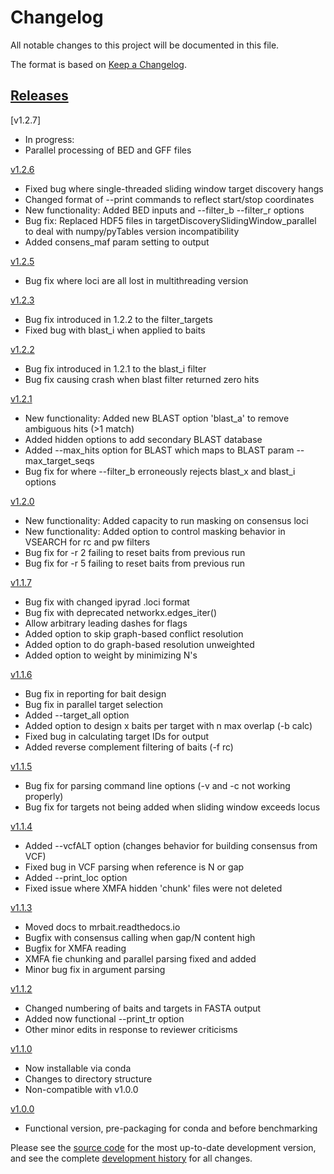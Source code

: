 # Changelog
All notable changes to this project will be documented in this file.

The format is based on [Keep a Changelog](http://keepachangelog.com/en/1.0.0/).

## [Releases](https://github.com/tkchafin/mrbait/releases)

[v1.2.7]
- In progress:
- Parallel processing of BED and GFF files

[v1.2.6](https://github.com/tkchafin/mrbait/releases/tag/v1.2.6)
- Fixed bug where single-threaded sliding window target discovery hangs
- Changed format of --print commands to reflect start/stop coordinates
- New functionality: Added BED inputs and --filter_b --filter_r options
- Bug fix: Replaced HDF5 files in targetDiscoverySlidingWindow_parallel to deal with numpy/pyTables version incompatibility
- Added consens_maf param setting to output

[v1.2.5](https://github.com/tkchafin/mrbait/releases/tag/v1.2.5)
- Bug fix where loci are all lost in multithreading version

[v1.2.3](https://github.com/tkchafin/mrbait/releases/tag/v1.2.3)
- Bug fix introduced in 1.2.2 to the filter_targets
- Fixed bug with blast_i when applied to baits

[v1.2.2](https://github.com/tkchafin/mrbait/releases/tag/v1.2.2)
- Bug fix introduced in 1.2.1 to the blast_i filter
- Bug fix causing crash when blast filter returned zero hits

[v1.2.1](https://github.com/tkchafin/mrbait/releases/tag/v1.2.1)
- New functionality: Added new BLAST option 'blast_a' to remove ambiguous hits (>1 match)
- Added hidden options to add secondary BLAST database
- Added --max_hits option for BLAST which maps to BLAST param --max_target_seqs
- Bug fix for where --filter_b erroneously rejects blast_x and blast_i options

[v1.2.0](https://github.com/tkchafin/mrbait/releases/tag/v1.2.0)
- New functionality: Added capacity to run masking on consensus loci
- New functionality: Added option to control masking behavior in VSEARCH for rc and pw filters
- Bug fix for -r 2 failing to reset baits from previous run
- Bug fix for -r 5 failing to reset baits from previous run

[v1.1.7](https://github.com/tkchafin/mrbait/releases/tag/v1.1.7)
- Bug fix with changed ipyrad .loci format
- Bug fix with deprecated networkx.edges_iter()
- Allow arbitrary leading dashes for flags
- Added option to skip graph-based conflict resolution
- Added option to do graph-based resolution unweighted
- Added option to weight by minimizing N's

[v1.1.6](https://github.com/tkchafin/mrbait/releases/tag/v1.1.6)
- Bug fix in reporting for bait design
- Bug fix in parallel target selection
- Added --target_all option
- Added option to design x baits per target with n max overlap (-b calc)
- Fixed bug in calculating target IDs for output
- Added reverse complement filtering of baits (-f rc)

[v1.1.5](https://github.com/tkchafin/mrbait/releases/tag/v1.1.5)
- Bug fix for parsing command line options (-v and -c not working properly)
- Bug fix for targets not being added when sliding window exceeds locus

[v1.1.4](https://github.com/tkchafin/mrbait/releases/tag/v1.1.4)
- Added --vcfALT option (changes behavior for building consensus from VCF)
- Fixed bug in VCF parsing when reference is N or gap
- Added --print_loc option
- Fixed issue where XMFA hidden 'chunk' files were not deleted

[v1.1.3](https://github.com/tkchafin/mrbait/releases/tag/v1.1.3)
- Moved docs to mrbait.readthedocs.io
- Bugfix with consensus calling when gap/N content high
- Bugfix for XMFA reading
- XMFA fie chunking and parallel parsing fixed and added
- Minor bug fix in argument parsing

[v1.1.2](https://github.com/tkchafin/mrbait/releases/tag/v1.1.2)
- Changed numbering of baits and targets in FASTA output
- Added now functional --print_tr option
- Other minor edits in response to reviewer criticisms

[v1.1.0](https://github.com/tkchafin/mrbait/releases/tag/v1.1.0)
- Now installable via conda
- Changes to directory structure
- Non-compatible with v1.0.0

[v1.0.0](https://github.com/tkchafin/mrbait/releases/tag/v1.0.0)
- Functional version, pre-packaging for conda and before benchmarking

Please see the [source code](https://github.com/tkchafin/mrbait) for the most up-to-date development version, and see the complete [development history](https://github.com/tkchafin/mrbait/commits/master) for all changes.
